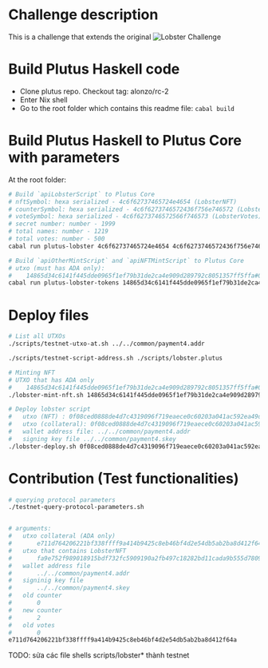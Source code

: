 # Challenge description
This is a challenge that extends the original ![Lobster Challenge](https://github.com/input-output-hk/lobster-challenge)

# Build Plutus Haskell code
- Clone plutus repo. Checkout tag: alonzo/rc-2
- Enter Nix shell
- Go to the root folder which contains this readme file: `cabal build`

# Build Plutus Haskell to Plutus Core with parameters
At the root folder:
```bash
# Build `apiLobsterScript` to Plutus Core
# nftSymbol: hexa serialized - 4c6f62737465724e4654 (LobsterNFT)
# counterSymbol: hexa serialized - 4c6f6273746572436f756e746572 (LobsterCounter)
# voteSymbol: hexa serialized - 4c6f6273746572566f746573 (LobsterVotes)
# secret number: number - 1999
# total names: number - 1219
# total votes: number - 500
cabal run plutus-lobster 4c6f62737465724e4654 4c6f6273746572436f756e746572 4c6f6273746572566f746573 1999 1219 500

# Build `apiOtherMintScript` and `apiNFTMintScript` to Plutus Core
# utxo (must has ADA only):
#    14865d34c6141f445dde0965f1ef79b31de2ca4e909d289792c8051357ff5ffa#0 (payment4.addr)
cabal run plutus-lobster-tokens 14865d34c6141f445dde0965f1ef79b31de2ca4e909d289792c8051357ff5ffa#0
```

# Deploy files
```bash
# List all UTXOs
./scripts/testnet-utxo-at.sh ../../common/payment4.addr

./scripts/testnet-script-address.sh ./scripts/lobster.plutus

# Minting NFT
# UTXO that has ADA only
#    14865d34c6141f445dde0965f1ef79b31de2ca4e909d289792c8051357ff5ffa#0 (payment4.addr)
./lobster-mint-nft.sh 14865d34c6141f445dde0965f1ef79b31de2ca4e909d289792c8051357ff5ffa#0 ../../common/payment4.addr ../../common/payment4.skey

# Deploy lobster script
#   utxo (NFT) : 0f08ced0888de4d7c4319096f719eaece0c60203a041ac592ea49dac6fbfc426#1 (payment4.addr)
#   utxo (collateral): 0f08ced0888de4d7c4319096f719eaece0c60203a041ac592ea49dac6fbfc426#0
#   wallet address file: ../../common/payment4.addr
#   signing key file ../../common/payment4.skey
./lobster-deploy.sh 0f08ced0888de4d7c4319096f719eaece0c60203a041ac592ea49dac6fbfc426#1 0f08ced0888de4d7c4319096f719eaece0c60203a041ac592ea49dac6fbfc426#0 ../../common/payment4.addr ../../common/payment4.skey
```

# Contribution (Test functionalities)
```bash
# querying protocol parameters
./testnet-query-protocol-parameters.sh


# arguments:
#   utxo collateral (ADA only)
#       e711d764206221bf338ffff9a414b9425c8eb46bf4d2e54db5ab2ba8d412f64a#0 (payment4)    
#   utxo that contains LobsterNFT
#       fa9e752f989018915bdf732fc5909190a2fb497c18282bd11cada9b555d7809a#0 (utxo that contain)
#   wallet address file
#       ../../common/payment4.addr
#   signinig key file
#       ../../common/payment4.skey
#   old counter
#       0
#   new counter
#       2
#   old votes
#       0
e711d764206221bf338ffff9a414b9425c8eb46bf4d2e54db5ab2ba8d412f64a
```

TODO: sửa các file shells scripts/lobster* thành testnet